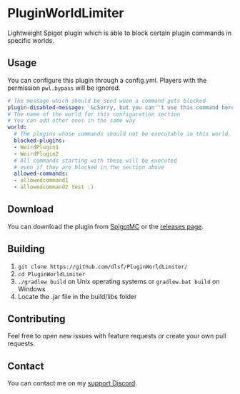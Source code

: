 # PluginWorldLimiter
Lightweight Spigot plugin which is able to block certain plugin commands in specific worlds.

## Usage
You can configure this plugin through a config.yml. Players with the permission `pwl.bypass` will be ignored.

```yaml
# The message which should be send when a command gets blocked
plugin-disabled-message: '&cSorry, but you can''t use this command here!'
# The name of the world for this configuration section
# You can add other ones in the same way
world:
  # The plugins whose commands should not be executable in this world.
  blocked-plugins:
  - WeirdPlugin1
  - WeirdPlugin2
  # All commands starting with these will be executed
  # even if they are blocked in the section above
  allowed-commands:
  - allowedcommand1
  - allowedcommand2 test :)
```

## Download
You can download the plugin from [SpigotMC](https://www.spigotmc.org/resources/pluginworldlimiter.89759/) or the [releases page](https://github.com/dlsf/PluginWorldLimiter/releases).

## Building
1. `git clone https://github.com/dlsf/PluginWorldLimiter/`
2. `cd PluginWorldLimiter`
3. `./gradlew build` on Unix operating systems or `gradlew.bat build` on Windows
4. Locate the .jar file in the build/libs folder

## Contributing
Feel free to open new issues with feature requests or create your own pull requests.

## Contact
You can contact me on my [support Discord](https://discord.gg/E763gRg).
